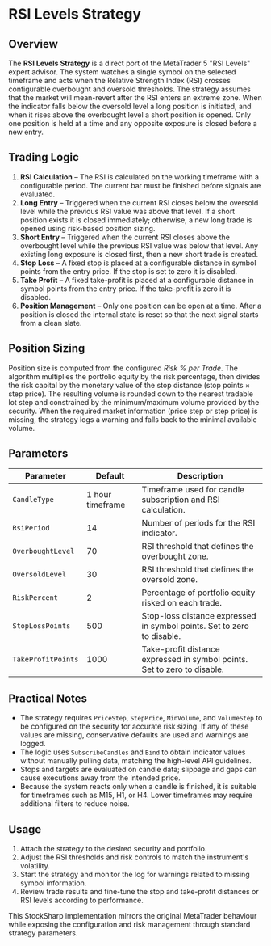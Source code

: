 # RSI Levels Strategy

## Overview

The **RSI Levels Strategy** is a direct port of the MetaTrader 5 "RSI Levels" expert advisor. The system watches a single symbol on the selected timeframe and acts when the Relative Strength Index (RSI) crosses configurable overbought and oversold thresholds. The strategy assumes that the market will mean-revert after the RSI enters an extreme zone. When the indicator falls below the oversold level a long position is initiated, and when it rises above the overbought level a short position is opened. Only one position is held at a time and any opposite exposure is closed before a new entry.

## Trading Logic

1. **RSI Calculation** – The RSI is calculated on the working timeframe with a configurable period. The current bar must be finished before signals are evaluated.
2. **Long Entry** – Triggered when the current RSI closes below the oversold level while the previous RSI value was above that level. If a short position exists it is closed immediately; otherwise, a new long trade is opened using risk-based position sizing.
3. **Short Entry** – Triggered when the current RSI closes above the overbought level while the previous RSI value was below that level. Any existing long exposure is closed first, then a new short trade is created.
4. **Stop Loss** – A fixed stop is placed at a configurable distance in symbol points from the entry price. If the stop is set to zero it is disabled.
5. **Take Profit** – A fixed take-profit is placed at a configurable distance in symbol points from the entry price. If the take-profit is zero it is disabled.
6. **Position Management** – Only one position can be open at a time. After a position is closed the internal state is reset so that the next signal starts from a clean slate.

## Position Sizing

Position size is computed from the configured *Risk % per Trade*. The algorithm multiplies the portfolio equity by the risk percentage, then divides the risk capital by the monetary value of the stop distance (stop points × step price). The resulting volume is rounded down to the nearest tradable lot step and constrained by the minimum/maximum volume provided by the security. When the required market information (price step or step price) is missing, the strategy logs a warning and falls back to the minimal available volume.

## Parameters

| Parameter | Default | Description |
|-----------|---------|-------------|
| `CandleType` | 1 hour timeframe | Timeframe used for candle subscription and RSI calculation. |
| `RsiPeriod` | 14 | Number of periods for the RSI indicator. |
| `OverboughtLevel` | 70 | RSI threshold that defines the overbought zone. |
| `OversoldLevel` | 30 | RSI threshold that defines the oversold zone. |
| `RiskPercent` | 2 | Percentage of portfolio equity risked on each trade. |
| `StopLossPoints` | 500 | Stop-loss distance expressed in symbol points. Set to zero to disable. |
| `TakeProfitPoints` | 1000 | Take-profit distance expressed in symbol points. Set to zero to disable. |

## Practical Notes

- The strategy requires `PriceStep`, `StepPrice`, `MinVolume`, and `VolumeStep` to be configured on the security for accurate risk sizing. If any of these values are missing, conservative defaults are used and warnings are logged.
- The logic uses `SubscribeCandles` and `Bind` to obtain indicator values without manually pulling data, matching the high-level API guidelines.
- Stops and targets are evaluated on candle data; slippage and gaps can cause executions away from the intended price.
- Because the system reacts only when a candle is finished, it is suitable for timeframes such as M15, H1, or H4. Lower timeframes may require additional filters to reduce noise.

## Usage

1. Attach the strategy to the desired security and portfolio.
2. Adjust the RSI thresholds and risk controls to match the instrument's volatility.
3. Start the strategy and monitor the log for warnings related to missing symbol information.
4. Review trade results and fine-tune the stop and take-profit distances or RSI levels according to performance.

This StockSharp implementation mirrors the original MetaTrader behaviour while exposing the configuration and risk management through standard strategy parameters.
